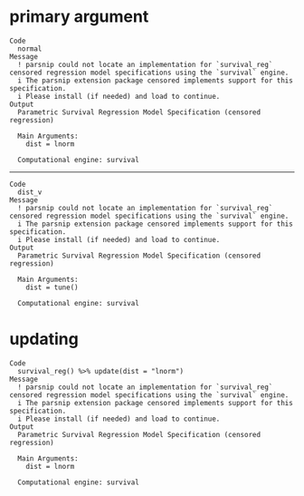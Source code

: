 # primary argument

    Code
      normal
    Message
      ! parsnip could not locate an implementation for `survival_reg` censored regression model specifications using the `survival` engine.
      i The parsnip extension package censored implements support for this specification.
      i Please install (if needed) and load to continue.
    Output
      Parametric Survival Regression Model Specification (censored regression)
      
      Main Arguments:
        dist = lnorm
      
      Computational engine: survival 
      

---

    Code
      dist_v
    Message
      ! parsnip could not locate an implementation for `survival_reg` censored regression model specifications using the `survival` engine.
      i The parsnip extension package censored implements support for this specification.
      i Please install (if needed) and load to continue.
    Output
      Parametric Survival Regression Model Specification (censored regression)
      
      Main Arguments:
        dist = tune()
      
      Computational engine: survival 
      

# updating

    Code
      survival_reg() %>% update(dist = "lnorm")
    Message
      ! parsnip could not locate an implementation for `survival_reg` censored regression model specifications using the `survival` engine.
      i The parsnip extension package censored implements support for this specification.
      i Please install (if needed) and load to continue.
    Output
      Parametric Survival Regression Model Specification (censored regression)
      
      Main Arguments:
        dist = lnorm
      
      Computational engine: survival 
      

